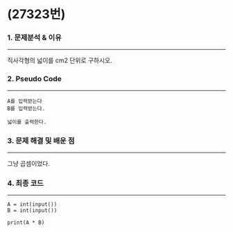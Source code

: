 # (27323번)

### 1. 문제분석 & 이유
---

 직사각형의 넓이를 cm2 단위로 구하시오.

### 2. Pseudo Code

---

```
A를 입력받는다
B를 입력받는다.

넓이를 출력한다.
```


### 3. 문제 해결 및 배운 점
---
그냥 곱셈이었다.

### 4. 최종 코드
---

```
A = int(input())
B = int(input())

print(A * B)
```

